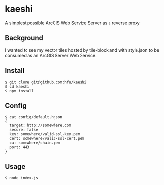 # kaeshi
A simplest possible ArcGIS Web Service Server as a reverse proxy

## Background
I wanted to see my vector tiles hosted by tile-block and with style.json to be consumed as an ArcGIS Server Web Service.

## Install
```console
$ git clone git@github.com:hfu/kaeshi
$ cd kaeshi
$ npm install
```

## Config
```console
$ cat config/default.hjson
{
  target: http://somewhere.com
  secure: false
  key: somewhere/valid-ssl-key.pem
  cert: somewhere/valid-ssl-cert.pem
  ca: somewhere/chain.pem
  port: 443
}
```
## Usage
```console
$ node index.js
```
